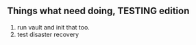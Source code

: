 ## Things what need doing, TESTING edition

1) run vault and init that too.
2) test disaster recovery
